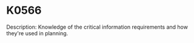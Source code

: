 # K0566
Description: Knowledge of the critical information requirements and how they're used in planning.
